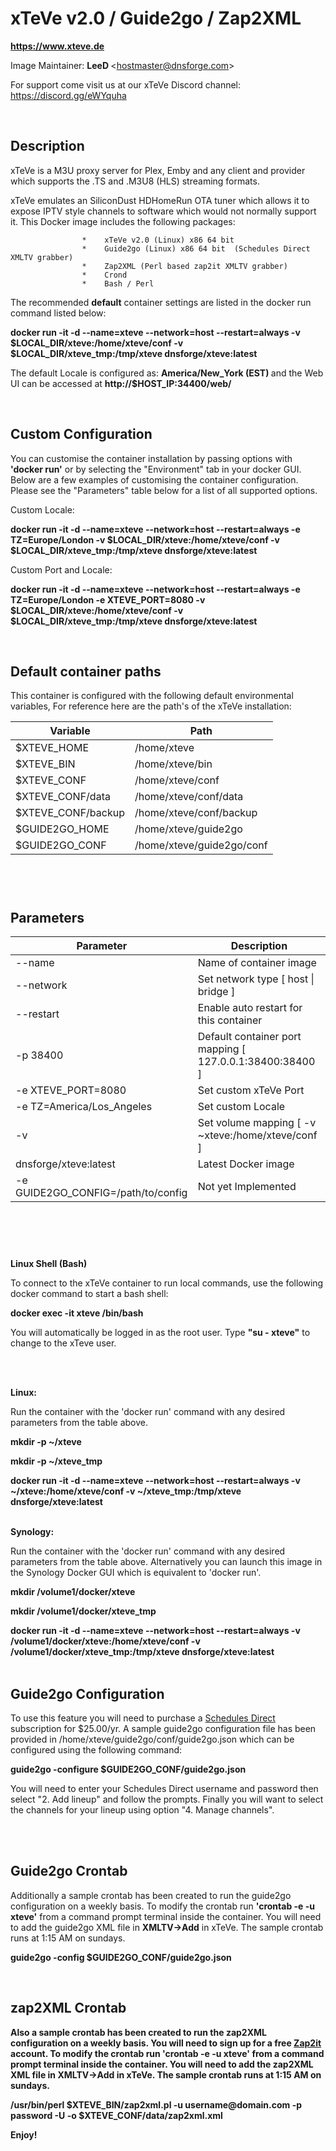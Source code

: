 <h1 id="xTeVe><a href="https://xteve.de/">xTeVe v2.0 / Guide2go / Zap2XML</a></h1>
<a href="https://xteve.de/"><p><b>https://www.xteve.de</b></p></a>


Image Maintainer:  <b>LeeD </b>\<hostmaster@dnsforge.com\></a>

For support come visit us at our xTeVe Discord channel:
https://discord.gg/eWYquha

<br>

<h2 id="description">Description</h2>

xTeVe is a M3U proxy server for Plex, Emby and any client and provider which supports the .TS and .M3U8 (HLS) streaming formats.

xTeVe emulates an SiliconDust HDHomeRun OTA tuner which allows it to expose IPTV style channels to software which would not normally support it.  This Docker image includes the following packages:

                    *    xTeVe v2.0 (Linux) x86 64 bit
                    *    Guide2go (Linux) x86 64 bit  (Schedules Direct XMLTV grabber)
                    *    Zap2XML (Perl based zap2it XMLTV grabber)
                    *    Crond
                    *    Bash / Perl

The recommended <b>default</b> container settings are listed in the docker run command listed below:

<p><b> docker run -it -d --name=xteve --network=host --restart=always -v $LOCAL_DIR/xteve:/home/xteve/conf -v $LOCAL_DIR/xteve_tmp:/tmp/xteve dnsforge/xteve:latest</b></p>

The default Locale is configured as: <b>America/New_York (EST) </b> and the Web UI can be accessed at <b>http://\$HOST_IP:34400/web/ </b>

<br>

<h2 >Custom Configuration</h2>

You can customise the container installation by passing options with <b> 'docker run'</b> or by selecting the "Environment" tab in your docker GUI.  Below are a few examples of customising the container configuration.  Please see the "Parameters" table below for a list of all supported options.

Custom Locale:

<p><b> docker run -it -d --name=xteve --network=host --restart=always -e TZ=Europe/London -v $LOCAL_DIR/xteve:/home/xteve/conf -v
$LOCAL_DIR/xteve_tmp:/tmp/xteve dnsforge/xteve:latest</b></p>

Custom Port and Locale:
<p><b> docker run -it -d --name=xteve --network=host --restart=always -e TZ=Europe/London -e XTEVE_PORT=8080 -v $LOCAL_DIR/xteve:/home/xteve/conf -v
$LOCAL_DIR/xteve_tmp:/tmp/xteve dnsforge/xteve:latest</b></p>

<br>

<h2>Default container paths</h2>

This container is configured with the following default environmental variables,  For reference here are the path's of the xTeVe installation:


<table class="paleBlueRows">
<thead>
<tr>
<th>Variable</th>
<th>Path</th>
</tr>
</thead>
<tfoot>
<tr>
<td>&nbsp;</td>
<td>&nbsp;</td>
</tr>
</tfoot>
<tbody>
<tr>
<td>$XTEVE_HOME</td>
<td>/home/xteve</td>
</tr>
<tr>
<td>$XTEVE_BIN</td>
<td>/home/xteve/bin</td>
</tr>
<tr>
<td>$XTEVE_CONF</td>
<td>/home/xteve/conf</td>
</tr>
<tr>
<td>$XTEVE_CONF/data</td>
<td>/home/xteve/conf/data</td>
</tr>
<tr>
<td>$XTEVE_CONF/backup</td>
<td>/home/xteve/conf/backup</td>
</tr>
<tr>
<td>$GUIDE2GO_HOME</td>
<td>/home/xteve/guide2go</td>
</tr>
</tr>
<tr>
<td>$GUIDE2GO_CONF</td>
<td>/home/xteve/guide2go/conf</td>
</tr>
</tbody>
</table>

<br>

<h2 id="parameters">Parameters</h2>

<table class="paleBlueRows">
<thead>
<tr>
<th>Parameter</th>
<th>Description</th>
</tr>
</thead>
<tfoot>
<tr>
<td>&nbsp;</td>
<td>&nbsp;</td>
</tr>
</tfoot>
<tbody>
<tr>
<td>--name</td>
<td>Name of container image</td>
</tr>
<tr>
<td>--network</td>
<td>Set network type [ host | bridge ]</td>
</tr>
<tr>
<td>--restart</td>
<td>Enable auto restart for this container</td>
</tr>
<tr>
<td>-p 38400</td>
<td>Default container port mapping [ 127.0.0.1:38400:38400 ]</td>
</tr>
<tr>
<td>-e XTEVE_PORT=8080</td>
<td>Set custom xTeVe Port</td>
</tr>
<tr>
<td>-e TZ=America/Los_Angeles</td>
<td>Set custom Locale</td>
</tr>
<tr>
<td>-v</td>
<td>Set volume mapping [ -v ~xteve:/home/xteve/conf ]</td>
</tr>
<tr>
<td>dnsforge/xteve:latest</td>
<td>Latest Docker image</td>
</tr>
<tr>
<td>-e GUIDE2GO_CONFIG=/path/to/config</td>
<td>Not yet Implemented</td>
</tbody>
</table>

<br>
<br>

<p><b>Linux Shell (Bash)</b></p>
To connect to the xTeVe container to run local commands, use the following docker command to start a bash shell:
<p><b>docker exec -it xteve /bin/bash</b></p>

You will automatically be logged in as the root user.  Type <b>"su - xteve"</b> to change to the xTeve user.

<br>
<br>

<p><b>Linux:</b></p>
Run the container with the 'docker run' command with any desired parameters from the table above.

<p><b>mkdir -p ~/xteve</b>

<p><b>mkdir -p ~/xteve_tmp</b>

<p><b>docker run -it -d --name=xteve --network=host --restart=always  -v ~/xteve:/home/xteve/conf -v ~/xteve_tmp:/tmp/xteve dnsforge/xteve:latest</b>

<br>
<br>

<p><b>Synology:</b></p>
Run the container with the 'docker run' command with any desired parameters from the table above.  Alternatively you can launch this image in the
Synology Docker GUI which is equivalent to 'docker run'.

<p><b>mkdir /volume1/docker/xteve</b>

<p><b>mkdir /volume1/docker/xteve_tmp</b>

<p><b>docker run -it -d --name=xteve --network=host --restart=always  -v /volume1/docker/xteve:/home/xteve/conf -v /volume1/docker/xteve_tmp:/tmp/xteve dnsforge/xteve:latest</b>

<br>
<br>

<h2 id="Guide2go Configuration">Guide2go Configuration</h2>

To use this feature you will need to purchase a <a href="http://www.schedulesdirect.org">Schedules Direct</a> subscription for $25.00/yr. A sample guide2go configuration file has been provided in /home/xteve/guide2go/conf/guide2go.json which can be configured using the following command:

<p><b>guide2go -configure $GUIDE2GO_CONF/guide2go.json</b></p>

You will need to enter your Schedules Direct username and password then select "2. Add lineup"  and follow the prompts.  Finally you will want to select the channels for your lineup using option "4. Manage channels".

<br>
<br>

<h2 id="Guide2go Crontab">Guide2go Crontab</h2>

Additionally a sample crontab has been created to run the guide2go configuration on a weekly basis. To modify the crontab run <b>'crontab -e -u xteve'</b>
from a command prompt terminal inside the container.  You will need to add the guide2go XML file in <b>XMLTV->Add</b> in xTeVe. The sample crontab runs at 1:15 AM on sundays.

<p><b>guide2go -config $GUIDE2GO_CONF/guide2go.json</p\b></p>

<br>

<h2 id="zap2XML Crontab">zap2XML Crontab</h2>

Also a sample crontab has been created to run the zap2XML configuration on a weekly basis. You will need to sign up for a free <a href="https://tvlistings.zap2it.com">Zap2it</a> account. To modify the crontab run  <b>'crontab -e -u xteve'</b> from a command prompt terminal 
inside the container. You will need to add the zap2XML XML file in <b>XMLTV->Add</b> in xTeVe. The sample crontab runs at 1:15 AM on sundays.

<p><b>/usr/bin/perl $XTEVE_BIN/zap2xml.pl -u username@domain.com -p password -U -o $XTEVE_CONF/data/zap2xml.xml</p\b></p>


Enjoy!
